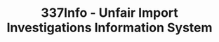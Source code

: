 ---
bigquery: https://console.cloud.google.com/bigquery?p=patents-public-data&d=usitc_investigations&page=dataset&project=sheets-management-319211
citation: US International Trade Commission 337Info Unfair Import Investigations Information
  System
contributors: US International Trade Comission
cost: None
description: US International Trade Commission 337Info Unfair Import Investigations
  Information System contains data on investigations done under Section 337. Section
  337 declares the infringement of certain statutory intellectual property rights
  and other forms of unfair competition in import trade to be unlawful practices.
  Most Section 337 investigations involve allegations of patent or registered trademark
  infringement.
documentation: FAQ and tutorial available on the site
last_edit: 04/05/2022, 15:48:18
location: https://pubapps2.usitc.gov/337external/
maintained_by: US International Trade Comission
schema_fields:
- actualStartDateEvidHear
- actualEndDateEvidHear
- finalDetNoViolation
- endDateMarkmanHearing
- htsNumbers
- startDateMarkmanHearing
- patentNumbers
- teoIdIssueDate
- internalRemand
- currentStatus
- dateOfPublicationFrNotice
- copyrightNumbers
- dateCreated
- investigationNo
- docketNo
- ouiiParticipation
- finalDetViolation
- issueDateOtherNonFinal
- scheduledEndDateEvidHear
- scheduledStartDateEvidHear
- trademarkNumbers
- patentNumber
- finalIdOnViolationIssue
- markmanHearing
- currentActiveALJ
- teoIdDueDate
- gcAttorney
- dateComplaintFiled
- title
- respondent
- teoReliefGranted
- finalIdOnViolationDue
- investigationType
- targetDate
- cafcAppeals
- id
- aljAssigned
- complainant
- investigationTermDate
- lastUpdated
- teoProceedingInvolved
- ouiiAttorney
- publication_number
- reportingRequirements
- invUnfairAct
shortname: unfair_import_investigations
tags:
- import
- legal
- trade
timeframe: 2008-2021 (prior to 2008 downloadable as a JSON file)
title: 337Info - Unfair Import Investigations Information System
uuid: 2721f5ec-e599-4890-9265-9706719fc71e
---